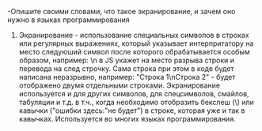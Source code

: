 -Опишите своими словами, что такое экранирование, и зачем оно нужно в языках программирования

1. Экранирование - использование специальных символов в строках или регулярных выражениях, который указывает интерпритатору на место следуюший символ после которого обрабатывается особым образом, например: \n в JS укажет на место разрыва строки и перевода на след строчку. Сама строка при этом в коде будет написана неразрывно, например: "Строка 1\nСтрока 2" - будет отображено двумя отдельными строками. Экранирование используется и для других символов, для спецсимволов, смайлов, табуляции и т.д. в т.ч., когда необходимо отобразить бекслеш (\\) или кавычки ("ошибки здесь:\"не будет") в строке, которая уже и так в кавычках. Используется во многих языках программирования.